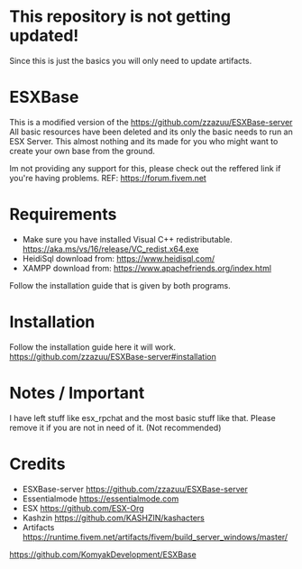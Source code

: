 # This repository is not getting updated!
Since this is just the basics you will only need to update artifacts.

# ESXBase
This is a modified version of the https://github.com/zzazuu/ESXBase-server
All basic resources have been deleted and its only the basic needs to run an ESX Server.
This almost nothing and its made for you who might want to create your own base from the ground.

Im not providing any support for this, please check out the reffered link if you're having problems. REF: https://forum.fivem.net

# Requirements
- Make sure you have installed Visual C++ redistributable. https://aka.ms/vs/16/release/VC_redist.x64.exe
- HeidiSql download from: https://www.heidisql.com/
- XAMPP download from: https://www.apachefriends.org/index.html

Follow the installation guide that is given by both programs.

# Installation
Follow the installation guide here it will work. https://github.com/zzazuu/ESXBase-server#installation

# Notes / Important
I have left stuff like esx_rpchat and the most basic stuff like that.
Please remove it if you are not in need of it. (Not recommended)

# Credits

- ESXBase-server https://github.com/zzazuu/ESXBase-server
- Essentialmode https://essentialmode.com
- ESX https://github.com/ESX-Org
- Kashzin https://github.com/KASHZIN/kashacters 
- Artifacts https://runtime.fivem.net/artifacts/fivem/build_server_windows/master/

https://github.com/KomyakDevelopment/ESXBase
